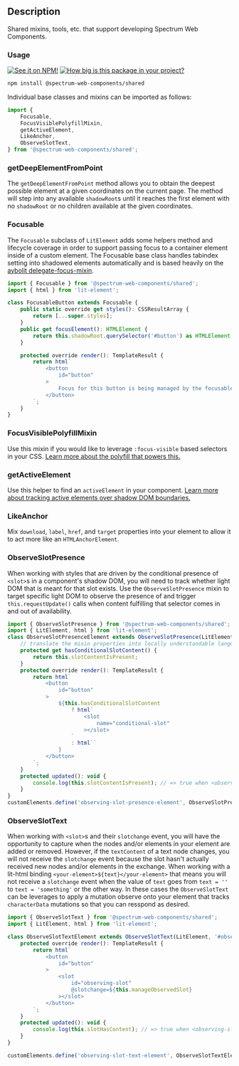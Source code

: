 ## Description

Shared mixins, tools, etc. that support developing Spectrum Web Components.

### Usage

[![See it on NPM!](https://img.shields.io/npm/v/@spectrum-web-components/shared?style=for-the-badge)](https://www.npmjs.com/package/@spectrum-web-components/shared)
[![How big is this package in your project?](https://img.shields.io/bundlephobia/minzip/@spectrum-web-components/shared?style=for-the-badge)](https://bundlephobia.com/result?p=@spectrum-web-components/shared)

```bash
npm install @spectrum-web-components/shared
```

Individual base classes and mixins can be imported as follows:

```javascript
import {
    Focusable,
    FocusVisiblePolyfillMixin,
    getActiveElement,
    LikeAnchor,
    ObserveSlotText,
} from '@spectrum-web-components/shared';
```

### getDeepElementFromPoint

The `getDeepElementFromPoint` method allows you to obtain the deepest possible element at a given coordinates on the current page. The method will step into any available `shadowRoot`s until it reaches the first element with no `shadowRoot` or no children available at the given coordinates.

### Focusable

The `Focusable` subclass of `LitElement` adds some helpers method and lifecycle coverage in order to support passing focus to a container element inside of a custom element. The Focusable base class handles tabindex setting into shadowed elements automatically and is based heavily on the [aybolit delegate-focus-mixin](https://github.com/web-padawan/aybolit/blob/master/packages/core/src/mixins/delegate-focus-mixin.js).

```javascript
import { Focusable } from '@spectrum-web-components/shared';
import { html } from 'lit-element';

class FocusableButton extends Focusable {
    public static override get styles(): CSSResultArray {
        return [...super.styles];
    }
    public get focusElement(): HTMLElement {
        return this.shadowRoot.querySelector('#button') as HTMLElement;
    }

    protected override render(): TemplateResult {
        return html`
            <button
                id="button"
            >
                Focus for this button is being managed by the focusable base class.
            </button>
        `;
    }
}
```

### FocusVisiblePolyfillMixin

Use this mixin if you would like to leverage `:focus-visible` based selectors in your CSS. [Learn more about the polyfill that powers this.](https://www.npmjs.com/package/focus-visible)

### getActiveElement

Use this helper to find an `activeElement` in your component. [Learn more about tracking active elements over shadow DOM boundaries.](https://dev.to/open-wc/mind-the-document-activeelement-2o9a)

### LikeAnchor

Mix `download`, `label`, `href`, and `target` properties into your element to allow it to act more like an `HTMLAnchorElement`.

### ObserveSlotPresence

When working with styles that are driven by the conditional presence of `<slot>`s in a component's shadow DOM, you will need to track whether light DOM that is meant for that slot exists. Use the `ObserveSlotPresence` mixin to target specific light DOM to observe the presence of and trigger `this.requestUpdate()` calls when content fulfilling that selector comes in and out of availability.

```javascript
import { ObserveSlotPresence } from '@spectrum-web-components/shared';
import { LitElement, html } from 'lit-element';
class ObserveSlotPresenceElement extends ObserveSlotPresence(LitElement, '[slot="conditional-slot"]') {
    // translate the mixin properties into locally understandable language
    protected get hasConditionalSlotContent() {
        return this.slotContentIsPresent;
    }
    protected override render(): TemplateResult {
        return html`
            <button
                id="button"
            >
                ${this.hasConditionalSlotContent
                    ? html`
                        <slot
                            name="conditional-slot"
                        ></slot>
                    `
                    : html``
                }
            </button>
        `;
    }
    protected updated(): void {
        console.log(this.slotContentIsPresent); // => true when <observing-slot-presence-element><div slot="conditional-slot"></div></observing-slot-presence-element>
    }
}
customElements.define('observing-slot-presence-element', ObserveSlotPresenceElement);
```

### ObserveSlotText

When working with `<slot>`s and their `slotchange` event, you will have the opportunity to capture when the nodes and/or elements in your element are added or removed. However, if the `textContent` of a text node changes, you will not receive the `slotchange` event because the slot hasn't actually received new nodes and/or elements in the exchange. When working with a lit-html binding `<your-element>${text}</your-element>` that means you will not receive a `slotchange` event when the value of `text` goes from `text = ''` to `text = 'something'` or the other way. In these cases the `ObserveSlotText` can be leverages to apply a mutation observe onto your element that tracks `characterData` mutations so that you can resspond as desired.

```javascript
import { ObserveSlotText } from '@spectrum-web-components/shared';
import { LitElement, html } from 'lit-element';

class ObserveSlotTextElement extends ObserveSlotText(LitElement, '#observing-slot') {
    protected override render(): TemplateResult {
        return html`
            <button
                id="button"
            >
                <slot
                    id="observing-slot"
                    @slotchange=${this.manageObservedSlot}
                ></slot>
            </button>
        `;
    }
    protected updated(): void {
        console.log(this.slotHasContent); // => true when <observing-slot-text-element>Text</observing-slot-text-element>
    }
}

customElements.define('observing-slot-text-element', ObserveSlotTextElement);
```
